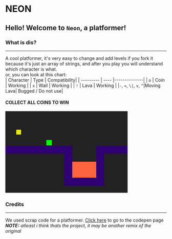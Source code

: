 # NEON
## Hello! Welcome to `Neon`, a platformer!
### What is dis?
------------------
A cool platformer, it's very easy to change and add levels if you fork it because it's just an array of strings, and after you play you will understand which character is what.
<br>
or, you can look at this chart:
<br>
| Character | Type | Compatibility|
| --------- | ---- |--------------|
|      `o`    | Coin |  Working  | 
|     `x`    | Wall |  Working  |
|     `!`    | Lava |  Working  |
|`-`, `=`, `\|`, `v`, `^`|Moving Lava| Bugged / Do not use|
#### COLLECT ALL COINS TO WIN
![Neon Platformer](background.png)
### Credits
---------------------------
We used scrap code for a platformer. [Click here](https://codepen.io/0030310/pen/xxOZZyd) to go to the codepen page
<br>*__NOTE:__ atleast i think thats the project, it may be another remix of the original*

